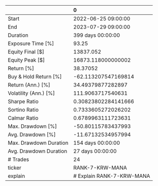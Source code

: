 |                        | 0                         |
|:-----------------------|:--------------------------|
| Start                  | 2022-06-25 09:00:00       |
| End                    | 2023-07-29 09:00:00       |
| Duration               | 399 days 00:00:00         |
| Exposure Time [%]      | 93.25                     |
| Equity Final [$]       | 13837.052                 |
| Equity Peak [$]        | 16873.118000000002        |
| Return [%]             | 38.37052                  |
| Buy & Hold Return [%]  | -62.113207547169814       |
| Return (Ann.) [%]      | 34.49379877282897         |
| Volatility (Ann.) [%]  | 111.9063717540631         |
| Sharpe Ratio           | 0.30823802284141666       |
| Sortino Ratio          | 0.7333605272026202        |
| Calmar Ratio           | 0.6789963111723631        |
| Max. Drawdown [%]      | -50.80115783437993        |
| Avg. Drawdown [%]      | -11.67132534957994        |
| Max. Drawdown Duration | 154 days 00:00:00         |
| Avg. Drawdown Duration | 27 days 00:00:00          |
| # Trades               | 24                        |
| ticker                 | RANK-7-KRW-MANA           |
| explain                | # Explain RANK-7-KRW-MANA |